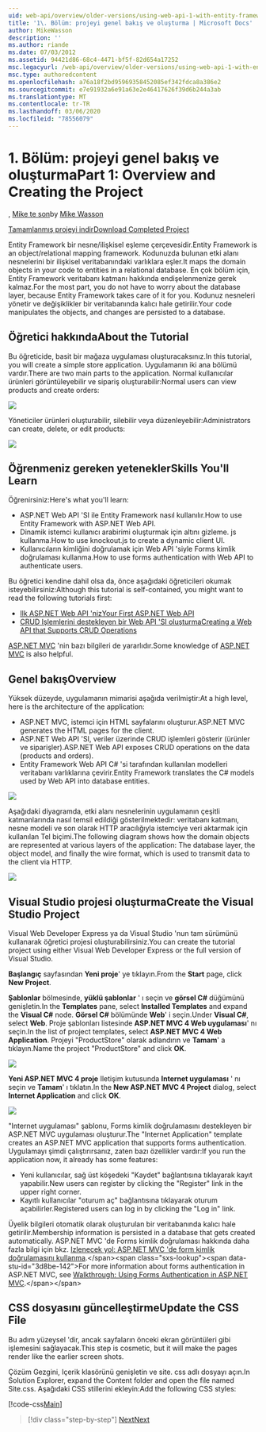 ```yaml
---
uid: web-api/overview/older-versions/using-web-api-1-with-entity-framework-5/using-web-api-with-entity-framework-part-1
title: '1\. Bölüm: projeyi genel bakış ve oluşturma | Microsoft Docs'
author: MikeWasson
description: ''
ms.author: riande
ms.date: 07/03/2012
ms.assetid: 94421d86-68c4-4471-bf5f-82d654a17252
msc.legacyurl: /web-api/overview/older-versions/using-web-api-1-with-entity-framework-5/using-web-api-with-entity-framework-part-1
msc.type: authoredcontent
ms.openlocfilehash: a76a18f2bd95969358452085ef342fdca8a386e2
ms.sourcegitcommit: e7e91932a6e91a63e2e46417626f39d6b244a3ab
ms.translationtype: MT
ms.contentlocale: tr-TR
ms.lasthandoff: 03/06/2020
ms.locfileid: "78556079"
---
```

# <a name="part-1-overview-and-creating-the-project"></a><span data-ttu-id="3d8be-102">1\. Bölüm: projeyi genel bakış ve oluşturma</span><span class="sxs-lookup"><span data-stu-id="3d8be-102">Part 1: Overview and Creating the Project</span></span>

<span data-ttu-id="3d8be-103">, [Mike te son](https://github.com/MikeWasson)</span><span class="sxs-lookup"><span data-stu-id="3d8be-103">by [Mike Wasson](https://github.com/MikeWasson)</span></span>

[<span data-ttu-id="3d8be-104">Tamamlanmış projeyi indir</span><span class="sxs-lookup"><span data-stu-id="3d8be-104">Download Completed Project</span></span>](https://code.msdn.microsoft.com/ASP-NET-Web-API-with-afa30545)

<span data-ttu-id="3d8be-105">Entity Framework bir nesne/ilişkisel eşleme çerçevesidir.</span><span class="sxs-lookup"><span data-stu-id="3d8be-105">Entity Framework is an object/relational mapping framework.</span></span> <span data-ttu-id="3d8be-106">Kodunuzda bulunan etki alanı nesnelerini bir ilişkisel veritabanındaki varlıklara eşler.</span><span class="sxs-lookup"><span data-stu-id="3d8be-106">It maps the domain objects in your code to entities in a relational database.</span></span> <span data-ttu-id="3d8be-107">En çok bölüm için, Entity Framework veritabanı katmanı hakkında endişelenmenize gerek kalmaz.</span><span class="sxs-lookup"><span data-stu-id="3d8be-107">For the most part, you do not have to worry about the database layer, because Entity Framework takes care of it for you.</span></span> <span data-ttu-id="3d8be-108">Kodunuz nesneleri yönetir ve değişiklikler bir veritabanında kalıcı hale getirilir.</span><span class="sxs-lookup"><span data-stu-id="3d8be-108">Your code manipulates the objects, and changes are persisted to a database.</span></span>

## <a name="about-the-tutorial"></a><span data-ttu-id="3d8be-109">Öğretici hakkında</span><span class="sxs-lookup"><span data-stu-id="3d8be-109">About the Tutorial</span></span>

<span data-ttu-id="3d8be-110">Bu öğreticide, basit bir mağaza uygulaması oluşturacaksınız.</span><span class="sxs-lookup"><span data-stu-id="3d8be-110">In this tutorial, you will create a simple store application.</span></span> <span data-ttu-id="3d8be-111">Uygulamanın iki ana bölümü vardır.</span><span class="sxs-lookup"><span data-stu-id="3d8be-111">There are two main parts to the application.</span></span> <span data-ttu-id="3d8be-112">Normal kullanıcılar ürünleri görüntüleyebilir ve sipariş oluşturabilir:</span><span class="sxs-lookup"><span data-stu-id="3d8be-112">Normal users can view products and create orders:</span></span>

![](using-web-api-with-entity-framework-part-1/_static/image1.png)

<span data-ttu-id="3d8be-113">Yöneticiler ürünleri oluşturabilir, silebilir veya düzenleyebilir:</span><span class="sxs-lookup"><span data-stu-id="3d8be-113">Administrators can create, delete, or edit products:</span></span>

![](using-web-api-with-entity-framework-part-1/_static/image2.png)

## <a name="skills-youll-learn"></a><span data-ttu-id="3d8be-114">Öğrenmeniz gereken yetenekler</span><span class="sxs-lookup"><span data-stu-id="3d8be-114">Skills You'll Learn</span></span>

<span data-ttu-id="3d8be-115">Öğrenirsiniz:</span><span class="sxs-lookup"><span data-stu-id="3d8be-115">Here's what you'll learn:</span></span>

- <span data-ttu-id="3d8be-116">ASP.NET Web API 'SI ile Entity Framework nasıl kullanılır.</span><span class="sxs-lookup"><span data-stu-id="3d8be-116">How to use Entity Framework with ASP.NET Web API.</span></span>
- <span data-ttu-id="3d8be-117">Dinamik istemci kullanıcı arabirimi oluşturmak için altını gizleme. js kullanma.</span><span class="sxs-lookup"><span data-stu-id="3d8be-117">How to use knockout.js to create a dynamic client UI.</span></span>
- <span data-ttu-id="3d8be-118">Kullanıcıların kimliğini doğrulamak için Web API 'siyle Forms kimlik doğrulaması kullanma.</span><span class="sxs-lookup"><span data-stu-id="3d8be-118">How to use forms authentication with Web API to authenticate users.</span></span>

<span data-ttu-id="3d8be-119">Bu öğretici kendine dahil olsa da, önce aşağıdaki öğreticileri okumak isteyebilirsiniz:</span><span class="sxs-lookup"><span data-stu-id="3d8be-119">Although this tutorial is self-contained, you might want to read the following tutorials first:</span></span>

- [<span data-ttu-id="3d8be-120">Ilk ASP.NET Web API 'niz</span><span class="sxs-lookup"><span data-stu-id="3d8be-120">Your First ASP.NET Web API</span></span>](../../getting-started-with-aspnet-web-api/tutorial-your-first-web-api.md)
- [<span data-ttu-id="3d8be-121">CRUD Işlemlerini destekleyen bir Web API 'SI oluşturma</span><span class="sxs-lookup"><span data-stu-id="3d8be-121">Creating a Web API that Supports CRUD Operations</span></span>](../creating-a-web-api-that-supports-crud-operations.md)

<span data-ttu-id="3d8be-122">[ASP.NET MVC](../../../../mvc/index.md) 'nin bazı bilgileri de yararlıdır.</span><span class="sxs-lookup"><span data-stu-id="3d8be-122">Some knowledge of [ASP.NET MVC](../../../../mvc/index.md) is also helpful.</span></span>

## <a name="overview"></a><span data-ttu-id="3d8be-123">Genel bakış</span><span class="sxs-lookup"><span data-stu-id="3d8be-123">Overview</span></span>

<span data-ttu-id="3d8be-124">Yüksek düzeyde, uygulamanın mimarisi aşağıda verilmiştir:</span><span class="sxs-lookup"><span data-stu-id="3d8be-124">At a high level, here is the architecture of the application:</span></span>

- <span data-ttu-id="3d8be-125">ASP.NET MVC, istemci için HTML sayfalarını oluşturur.</span><span class="sxs-lookup"><span data-stu-id="3d8be-125">ASP.NET MVC generates the HTML pages for the client.</span></span>
- <span data-ttu-id="3d8be-126">ASP.NET Web API 'SI, veriler üzerinde CRUD işlemleri gösterir (ürünler ve siparişler).</span><span class="sxs-lookup"><span data-stu-id="3d8be-126">ASP.NET Web API exposes CRUD operations on the data (products and orders).</span></span>
- <span data-ttu-id="3d8be-127">Entity Framework Web API C# 'si tarafından kullanılan modelleri veritabanı varlıklarına çevirir.</span><span class="sxs-lookup"><span data-stu-id="3d8be-127">Entity Framework translates the C# models used by Web API into database entities.</span></span>

![](using-web-api-with-entity-framework-part-1/_static/image3.png)

<span data-ttu-id="3d8be-128">Aşağıdaki diyagramda, etki alanı nesnelerinin uygulamanın çeşitli katmanlarında nasıl temsil edildiği gösterilmektedir: veritabanı katmanı, nesne modeli ve son olarak HTTP aracılığıyla istemciye veri aktarmak için kullanılan Tel biçimi.</span><span class="sxs-lookup"><span data-stu-id="3d8be-128">The following diagram shows how the domain objects are represented at various layers of the application: The database layer, the object model, and finally the wire format, which is used to transmit data to the client via HTTP.</span></span>

![](using-web-api-with-entity-framework-part-1/_static/image4.png)

## <a name="create-the-visual-studio-project"></a><span data-ttu-id="3d8be-129">Visual Studio projesi oluşturma</span><span class="sxs-lookup"><span data-stu-id="3d8be-129">Create the Visual Studio Project</span></span>

<span data-ttu-id="3d8be-130">Visual Web Developer Express ya da Visual Studio 'nun tam sürümünü kullanarak öğretici projesi oluşturabilirsiniz.</span><span class="sxs-lookup"><span data-stu-id="3d8be-130">You can create the tutorial project using either Visual Web Developer Express or the full version of Visual Studio.</span></span>

<span data-ttu-id="3d8be-131">**Başlangıç** sayfasından **Yeni proje**' ye tıklayın.</span><span class="sxs-lookup"><span data-stu-id="3d8be-131">From the **Start** page, click **New Project**.</span></span>

<span data-ttu-id="3d8be-132">**Şablonlar** bölmesinde, **yüklü şablonlar** ' ı seçin ve **görsel C#**  düğümünü genişletin.</span><span class="sxs-lookup"><span data-stu-id="3d8be-132">In the **Templates** pane, select **Installed Templates** and expand the **Visual C#** node.</span></span> <span data-ttu-id="3d8be-133">**Görsel C#** bölümünde **Web**' i seçin.</span><span class="sxs-lookup"><span data-stu-id="3d8be-133">Under **Visual C#**, select **Web**.</span></span> <span data-ttu-id="3d8be-134">Proje şablonları listesinde **ASP.NET MVC 4 Web uygulaması**' nı seçin.</span><span class="sxs-lookup"><span data-stu-id="3d8be-134">In the list of project templates, select **ASP.NET MVC 4 Web Application**.</span></span> <span data-ttu-id="3d8be-135">Projeyi "ProductStore" olarak adlandırın ve **Tamam**' a tıklayın.</span><span class="sxs-lookup"><span data-stu-id="3d8be-135">Name the project "ProductStore" and click **OK**.</span></span>

![](using-web-api-with-entity-framework-part-1/_static/image5.png)

<span data-ttu-id="3d8be-136">**Yeni ASP.NET MVC 4 proje** Iletişim kutusunda **Internet uygulaması** ' nı seçin ve **Tamam**' ı tıklatın.</span><span class="sxs-lookup"><span data-stu-id="3d8be-136">In the **New ASP.NET MVC 4 Project** dialog, select **Internet Application** and click **OK**.</span></span>

![](using-web-api-with-entity-framework-part-1/_static/image6.png)

<span data-ttu-id="3d8be-137">"Internet uygulaması" şablonu, Forms kimlik doğrulamasını destekleyen bir ASP.NET MVC uygulaması oluşturur.</span><span class="sxs-lookup"><span data-stu-id="3d8be-137">The "Internet Application" template creates an ASP.NET MVC application that supports forms authentication.</span></span> <span data-ttu-id="3d8be-138">Uygulamayı şimdi çalıştırırsanız, zaten bazı özellikler vardır:</span><span class="sxs-lookup"><span data-stu-id="3d8be-138">If you run the application now, it already has some features:</span></span>

- <span data-ttu-id="3d8be-139">Yeni kullanıcılar, sağ üst köşedeki "Kaydet" bağlantısına tıklayarak kayıt yapabilir.</span><span class="sxs-lookup"><span data-stu-id="3d8be-139">New users can register by clicking the "Register" link in the upper right corner.</span></span>
- <span data-ttu-id="3d8be-140">Kayıtlı kullanıcılar "oturum aç" bağlantısına tıklayarak oturum açabilirler.</span><span class="sxs-lookup"><span data-stu-id="3d8be-140">Registered users can log in by clicking the "Log in" link.</span></span>

<span data-ttu-id="3d8be-141">Üyelik bilgileri otomatik olarak oluşturulan bir veritabanında kalıcı hale getirilir.</span><span class="sxs-lookup"><span data-stu-id="3d8be-141">Membership information is persisted in a database that gets created automatically.</span></span> <span data-ttu-id="3d8be-142">ASP.NET MVC 'de Forms kimlik doğrulaması hakkında daha fazla bilgi için bkz. [Izlenecek yol: ASP.NET MVC 'de form kimlik doğrulamasını kullanma](https://msdn.microsoft.com/library/ff398049(VS.98).aspx).</span><span class="sxs-lookup"><span data-stu-id="3d8be-142">For more information about forms authentication in ASP.NET MVC, see [Walkthrough: Using Forms Authentication in ASP.NET MVC](https://msdn.microsoft.com/library/ff398049(VS.98).aspx).</span></span>

## <a name="update-the-css-file"></a><span data-ttu-id="3d8be-143">CSS dosyasını güncelleştirme</span><span class="sxs-lookup"><span data-stu-id="3d8be-143">Update the CSS File</span></span>

<span data-ttu-id="3d8be-144">Bu adım yüzeysel 'dir, ancak sayfaların önceki ekran görüntüleri gibi işlemesini sağlayacak.</span><span class="sxs-lookup"><span data-stu-id="3d8be-144">This step is cosmetic, but it will make the pages render like the earlier screen shots.</span></span>

<span data-ttu-id="3d8be-145">Çözüm Gezgini, Içerik klasörünü genişletin ve site. css adlı dosyayı açın.</span><span class="sxs-lookup"><span data-stu-id="3d8be-145">In Solution Explorer, expand the Content folder and open the file named Site.css.</span></span> <span data-ttu-id="3d8be-146">Aşağıdaki CSS stillerini ekleyin:</span><span class="sxs-lookup"><span data-stu-id="3d8be-146">Add the following CSS styles:</span></span>

[!code-css[Main](using-web-api-with-entity-framework-part-1/samples/sample1.css)]

> [!div class="step-by-step"]
> [<span data-ttu-id="3d8be-147">Next</span><span class="sxs-lookup"><span data-stu-id="3d8be-147">Next</span></span>](using-web-api-with-entity-framework-part-2.md)
